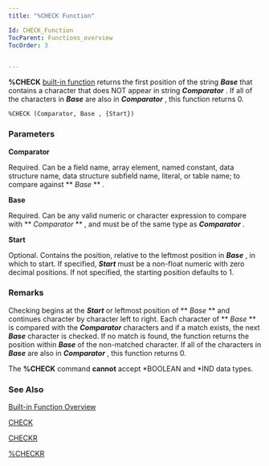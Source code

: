 ```yaml
---
title: "%CHECK Function"

Id: CHECK_Function
TocParent: Functions_overview
TocOrder: 3


---
```


**%CHECK** [built-in function](Functions_overview.html) returns the first position of the string ***Base*** that contains a character that does NOT appear in string ***Comparator*** . If all of the characters in ***Base*** are also in ***Comparator*** , this function returns 0. 

```
%CHECK (Comparator, Base , {Start})
```

### Parameters

**Comparator** 

Required. Can be a field name, array element, named constant, data structure name, data structure subfield name, literal, or table name; to compare against ** *Base* ** .


**Base** 

Required. Can be any valid numeric or character expression to compare with ** *Comparator* ** , and must be of the same type as ***Comparator*** .


**Start** 

Optional. Contains the position, relative to the leftmost position in ***Base*** , in which to start. If specified, ***Start*** must be a non-float numeric with zero decimal positions. If not specified, the starting position defaults to 1.


### Remarks
Checking begins at the ***Start*** or leftmost position of ** *Base* ** and continues character by character left to right. Each character of ** *Base* ** is compared with the ***Comparator*** characters and if a match exists, the next ***Base*** character is checked. If no match is found, the function returns the position within ***Base*** of the non-matched character. If all of the characters in ***Base*** are also in ***Comparator*** , this function returns 0. 

The **%CHECK** command **cannot** accept *BOOLEAN and *IND data types. 

### See Also
[Built-in Function Overview](Functions_overview.html)

[CHECK](CHECK.html)

[CHECKR](CHECKR.html)

[%CHECKR](CHECKR_Function.html) 
